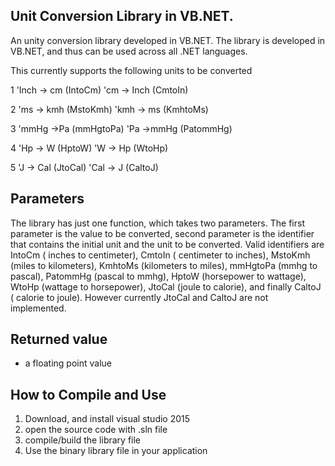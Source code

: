 Unit Conversion Library in VB.NET. 
---------
An unity conversion library developed in VB.NET. 
The library is developed in VB.NET, and thus can be used across all .NET languages. 
 
This currently supports the following units to be converted

 1 'Inch -> cm (IntoCm)
    'cm -> Inch (CmtoIn)

 2 'ms -> kmh (MstoKmh)
    'kmh -> ms (KmhtoMs)

 3 'mmHg ->Pa (mmHgtoPa)
    'Pa ->mmHg (PatommHg)

4  'Hp -> W (HptoW)
    'W -> Hp (WtoHp)

5  'J -> Cal (JtoCal)
    'Cal -> J (CaltoJ)


Parameters 
---------
The library has just one function, which takes two parameters. The first parameter is the value to be converted, second parameter is the identifier that contains the initial unit and the unit to be converted.
Valid identifiers are IntoCm ( inches to centimeter), CmtoIn ( centimeter to inches), MstoKmh (miles to kilometers), KmhtoMs (kilometers to miles), mmHgtoPa (mmhg to pascal), PatommHg (pascal to mmhg), HptoW (horsepower to wattage), WtoHp (wattage to horsepower), JtoCal (joule to calorie), and finally CaltoJ ( calorie to joule). However currently JtoCal and CaltoJ are not implemented. 

Returned value
---------
* a floating point value

How to Compile and Use
---------

1. Download, and install visual studio 2015
2. open the source code with .sln file
3. compile/build the library file
4. Use the binary library file in your application 
